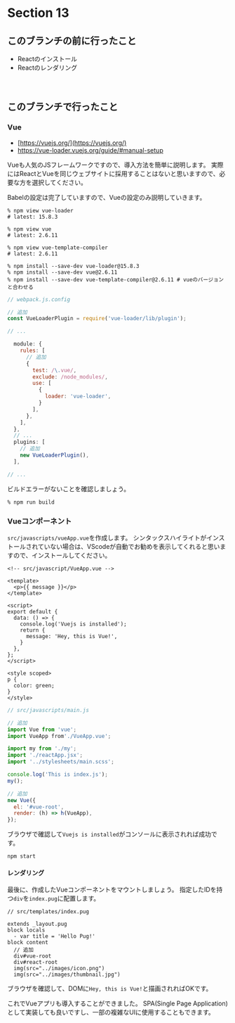 # Section 13

このブランチの前に行ったこと
--------------------------------

- Reactのインストール
- Reactのレンダリング

　　
　　

このブランチで行ったこと
--------------------------------

### Vue

- [https://vuejs.org/](https://vuejs.org/)
- https://vue-loader.vuejs.org/guide/#manual-setup

Vueも人気のJSフレームワークですので、導入方法を簡単に説明します。
実際にはReactとVueを同じウェブサイトに採用することはないと思いますので、必要な方を選択してください。

Babelの設定は完了していますので、Vueの設定のみ説明していきます。

```shell
% npm view vue-loader
# latest: 15.8.3

% npm view vue
# latest: 2.6.11

% npm view vue-template-compiler
# latest: 2.6.11

% npm install --save-dev vue-loader@15.8.3
% npm install --save-dev vue@2.6.11
% npm install --save-dev vue-template-compiler@2.6.11 # vueのバージョンと合わせる
```

```js
// webpack.js.config

// 追加
const VueLoaderPlugin = require('vue-loader/lib/plugin');

// ...

  module: {
    rules: [
      // 追加
      {
        test: /\.vue/,
        exclude: /node_modules/,
        use: [
          {
            loader: 'vue-loader',
          }
        ],
      },
    ],
  },
  // ...
  plugins: [
    // 追加
    new VueLoaderPlugin(),
  ],

// ...
```

ビルドエラーがないことを確認しましょう。

```shell
% npm run build
```

### Vueコンポーネント

`src/javascripts/vueApp.vue`を作成します。
シンタックスハイライトがインストールされていない場合は、VScodeが自動でお勧めを表示してくれると思いますので、インストールしてください。

```vue
<!-- src/javascript/VueApp.vue -->

<template>
  <p>{{ message }}</p>
</template>

<script>
export default {
  data: () => {
    console.log('Vuejs is installed');
    return {
      message: 'Hey, this is Vue!',
    }
  },
};
</script>

<style scoped>
p {
  color: green;
}
</style>
```

```js
// src/javascripts/main.js

// 追加
import Vue from 'vue';
import VueApp from'./VueApp.vue';

import my from './my';
import './reactApp.jsx';
import '../stylesheets/main.scss';

console.log('This is index.js');
my();

// 追加
new Vue({
  el: '#vue-root',
  render: (h) => h(VueApp),
});
```

ブラウザで確認して`Vuejs is installed`がコンソールに表示されれば成功です。

```shell
npm start
```

#### レンダリング

最後に、作成したVueコンポーネントをマウントしましょう。
指定したIDを持つ`div`を`index.pug`に配置します。

```pug
// src/templates/index.pug

extends _layout.pug
block locals
  - var title = 'Hello Pug!'
block content
  // 追加
  div#vue-root
  div#react-root
  img(src="../images/icon.png")
  img(src="../images/thumbnail.jpg")
```

ブラウザを確認して、DOMに`Hey, this is Vue!`と描画されればOKです。

これでVueアプリも導入することができました。
SPA(Single Page Application)として実装しても良いですし、一部の複雑なUIに使用することもできます。




